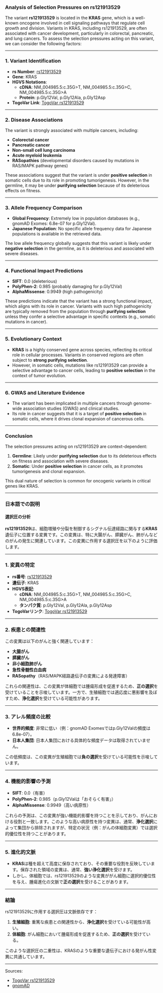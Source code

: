 ### Analysis of Selection Pressures on rs121913529

The variant **rs121913529** is located in the **KRAS** gene, which is a well-known oncogene involved in cell signaling pathways that regulate cell growth and division. Variants in KRAS, including rs121913529, are often associated with cancer development, particularly in colorectal, pancreatic, and lung cancers. To assess the selection pressures acting on this variant, we can consider the following factors:

---

### 1. **Variant Identification**
- **rs Number**: [rs121913529](https://identifiers.org/dbsnp/rs121913529)
- **Gene**: KRAS
- **HGVS Notations**:
  - **cDNA**: NM_004985.5:c.35G>T, NM_004985.5:c.35G>C, NM_004985.5:c.35G>A
  - **Protein**: p.Gly12Val, p.Gly12Ala, p.Gly12Asp
- **TogoVar Link**: [TogoVar rs121913529](https://togovar.org/variant/rs121913529)

---

### 2. **Disease Associations**
The variant is strongly associated with multiple cancers, including:
- **Colorectal cancer**
- **Pancreatic cancer**
- **Non-small cell lung carcinoma**
- **Acute myeloid leukemia**
- **RASopathies** (developmental disorders caused by mutations in RAS/MAPK pathway genes)

These associations suggest that the variant is under **positive selection** in somatic cells due to its role in promoting tumorigenesis. However, in the germline, it may be under **purifying selection** because of its deleterious effects on fitness.

---

### 3. **Allele Frequency Comparison**
- **Global Frequency**: Extremely low in population databases (e.g., gnomAD Exomes: 6.8e-07 for p.Gly12Val).
- **Japanese Population**: No specific allele frequency data for Japanese populations is available in the retrieved data.

The low allele frequency globally suggests that this variant is likely under **negative selection** in the germline, as it is deleterious and associated with severe diseases.

---

### 4. **Functional Impact Predictions**
- **SIFT**: 0.0 (deleterious)
- **PolyPhen-2**: 0.985 (probably damaging for p.Gly12Val)
- **AlphaMissense**: 0.9949 (high pathogenicity)

These predictions indicate that the variant has a strong functional impact, which aligns with its role in cancer. Variants with such high pathogenicity are typically removed from the population through **purifying selection** unless they confer a selective advantage in specific contexts (e.g., somatic mutations in cancer).

---

### 5. **Evolutionary Context**
- **KRAS** is a highly conserved gene across species, reflecting its critical role in cellular processes. Variants in conserved regions are often subject to **strong purifying selection**.
- However, in somatic cells, mutations like rs121913529 can provide a selective advantage to cancer cells, leading to **positive selection** in the context of tumor evolution.

---

### 6. **GWAS and Literature Evidence**
- The variant has been implicated in multiple cancers through genome-wide association studies (GWAS) and clinical studies.
- Its role in cancer suggests that it is a target of **positive selection** in somatic cells, where it drives clonal expansion of cancerous cells.

---

### Conclusion
The selection pressures acting on rs121913529 are context-dependent:
1. **Germline**: Likely under **purifying selection** due to its deleterious effects on fitness and association with severe diseases.
2. **Somatic**: Under **positive selection** in cancer cells, as it promotes tumorigenesis and clonal expansion.

This dual nature of selection is common for oncogenic variants in critical genes like KRAS.

---

### 日本語での説明

#### 選択圧の分析
**rs121913529**は、細胞増殖や分裂を制御するシグナル伝達経路に関与する**KRAS**遺伝子に位置する変異です。この変異は、特に大腸がん、膵臓がん、肺がんなどのがんの発生に関連しています。この変異に作用する選択圧を以下のように評価します。

---

### 1. **変異の特定**
- **rs番号**: [rs121913529](https://identifiers.org/dbsnp/rs121913529)
- **遺伝子**: KRAS
- **HGVS表記**:
  - **cDNA**: NM_004985.5:c.35G>T, NM_004985.5:c.35G>C, NM_004985.5:c.35G>A
  - **タンパク質**: p.Gly12Val, p.Gly12Ala, p.Gly12Asp
- **TogoVarリンク**: [TogoVar rs121913529](https://togovar.org/variant/rs121913529)

---

### 2. **疾患との関連性**
この変異は以下のがんと強く関連しています：
- **大腸がん**
- **膵臓がん**
- **非小細胞肺がん**
- **急性骨髄性白血病**
- **RASopathy**（RAS/MAPK経路遺伝子の変異による発達障害）

これらの関連性は、この変異が体細胞では腫瘍形成を促進するため、**正の選択**を受けていることを示唆しています。一方で、生殖細胞では適応度に悪影響を及ぼすため、**浄化選択**を受けている可能性があります。

---

### 3. **アレル頻度の比較**
- **世界的頻度**: 非常に低い（例：gnomAD Exomesではp.Gly12Valの頻度は6.8e-07）。
- **日本人集団**: 日本人集団における具体的な頻度データは取得されていません。

この低頻度は、この変異が生殖細胞では**負の選択**を受けている可能性を示唆しています。

---

### 4. **機能的影響の予測**
- **SIFT**: 0.0（有害）
- **PolyPhen-2**: 0.985（p.Gly12Valは「おそらく有害」）
- **AlphaMissense**: 0.9949（高い病原性）

これらの予測は、この変異が強い機能的影響を持つことを示しており、がんにおける役割と一致します。このような高い病原性を持つ変異は、通常、**浄化選択**によって集団から排除されますが、特定の状況（例：がんの体細胞変異）では選択的優位性を持つことがあります。

---

### 5. **進化的文脈**
- **KRAS**は種を超えて高度に保存されており、その重要な役割を反映しています。保存された領域の変異は、通常、**強い浄化選択**を受けます。
- しかし、体細胞では、rs121913529のような変異ががん細胞に選択的優位性を与え、腫瘍進化の文脈で**正の選択**を受けることがあります。

---

### 結論
rs121913529に作用する選択圧は文脈依存です：
1. **生殖細胞**: 重篤な疾患との関連性から、**浄化選択**を受けている可能性が高い。
2. **体細胞**: がん細胞において腫瘍形成を促進するため、**正の選択**を受けている。

このような選択圧の二重性は、KRASのような重要な遺伝子における発がん性変異に共通しています。

--- 
Sources:
- [TogoVar rs121913529](https://togovar.org/variant/rs121913529)
- [gnomAD](https://gnomad.broadinstitute.org)